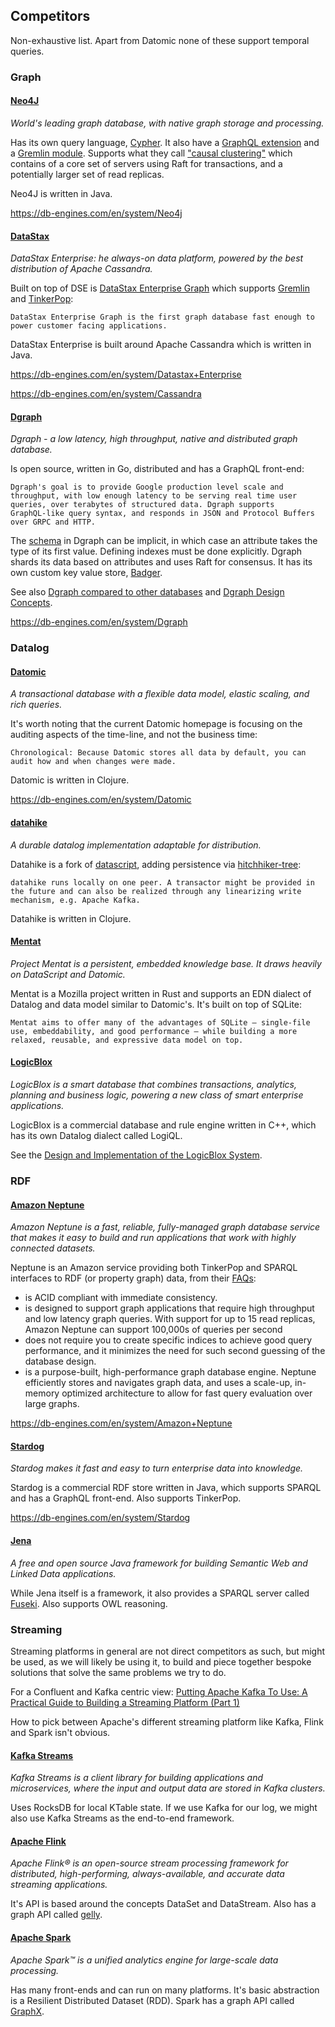 ## Competitors

Non-exhaustive list. Apart from Datomic none of these support temporal
queries.

### Graph

#### [Neo4J](https://neo4j.com/)

_World's leading graph database, with native graph storage and
processing._

Has its own query language,
[Cypher](https://neo4j.com/developer/cypher/). It also have a [GraphQL
extension](https://neo4j.com/developer/graphql/) and a [Gremlin
module](http://tinkerpop.apache.org/docs/current/reference/#neo4j-gremlin). Supports
what they call ["causal
clustering"](https://neo4j.com/docs/operations-manual/current/clustering/causal-clustering/introduction/)
which contains of a core set of servers using Raft for transactions,
and a potentially larger set of read replicas.

Neo4J is written in Java.

https://db-engines.com/en/system/Neo4j

#### [DataStax](https://en.wikipedia.org/wiki/DataStax)

_DataStax Enterprise: he always-on data platform, powered by the best
distribution of Apache Cassandra._

Built on top of DSE is [DataStax Enterprise
Graph](https://docs.datastax.com/en/dse/6.0/dse-dev/datastax_enterprise/graph/graphTOC.html)
which supports [Gremlin](http://tinkerpop.apache.org/gremlin.html) and
[TinkerPop](http://tinkerpop.apache.org):

    DataStax Enterprise Graph is the first graph database fast enough to
    power customer facing applications.

DataStax Enterprise is built around Apache Cassandra which is written
in Java.

https://db-engines.com/en/system/Datastax+Enterprise

https://db-engines.com/en/system/Cassandra

#### [Dgraph](https://github.com/dgraph-io/dgraph)

_Dgraph - a low latency, high throughput, native and distributed graph
database._

Is open source, written in Go, distributed and has a GraphQL
front-end:

    Dgraph's goal is to provide Google production level scale and
    throughput, with low enough latency to be serving real time user
    queries, over terabytes of structured data. Dgraph supports
    GraphQL-like query syntax, and responds in JSON and Protocol Buffers
    over GRPC and HTTP.

The [schema](https://docs.dgraph.io/query-language/#schema) in Dgraph
can be implicit, in which case an attribute takes the type of its
first value. Defining indexes must be done explicitly. Dgraph shards
its data based on attributes and uses Raft for consensus. It has its
own custom key value store,
[Badger](https://github.com/dgraph-io/badger).

See also [Dgraph compared to other
databases](https://docs.dgraph.io/dgraph-compared-to-other-databases/)
and [Dgraph Design Concepts](https://docs.dgraph.io/design-concepts/).

https://db-engines.com/en/system/Dgraph

### Datalog

#### [Datomic](https://www.datomic.com/)

_A transactional database with a flexible data model, elastic scaling,
and rich queries._

It's worth noting that the current Datomic homepage is focusing on the
auditing aspects of the time-line, and not the business time:

    Chronological: Because Datomic stores all data by default, you can
    audit how and when changes were made.

Datomic is written in Clojure.

https://db-engines.com/en/system/Datomic

#### [datahike](https://github.com/replikativ/datahike)

_A durable datalog implementation adaptable for distribution._

Datahike is a fork of
[datascript](https://github.com/tonsky/datascript), adding persistence
via
[hitchhiker-tree](https://github.com/datacrypt-project/hitchhiker-tree):

    datahike runs locally on one peer. A transactor might be provided in
    the future and can also be realized through any linearizing write
    mechanism, e.g. Apache Kafka.

Datahike is written in Clojure.

#### [Mentat](https://github.com/mozilla/mentat)

_Project Mentat is a persistent, embedded knowledge base. It draws
heavily on DataScript and Datomic._

Mentat is a Mozilla project written in Rust and supports an EDN
dialect of Datalog and data model similar to Datomic's. It's built on
top of SQLite:

    Mentat aims to offer many of the advantages of SQLite — single-file
    use, embeddability, and good performance — while building a more
    relaxed, reusable, and expressive data model on top.

#### [LogicBlox](http://www.logicblox.com/)

_LogicBlox is a smart database that combines transactions, analytics,
planning and business logic, powering a new class of smart enterprise
applications._

LogicBlox is a commercial database and rule engine written in C++,
which has its own Datalog dialect called LogiQL.

See the [Design and Implementation of the LogicBlox
System](http://www.cs.ox.ac.uk/dan.olteanu/papers/logicblox-sigmod15.pdf).

### RDF

#### [Amazon Neptune](https://aws.amazon.com/neptune/)

_Amazon Neptune is a fast, reliable, fully-managed graph database
service that makes it easy to build and run applications that work
with highly connected datasets._

Neptune is an Amazon service providing both TinkerPop and SPARQL
interfaces to RDF (or property graph) data, from their
[FAQs](https://aws.amazon.com/neptune/faqs/):

+ is ACID compliant with immediate consistency.
+ is designed to support graph applications that require high
  throughput and low latency graph queries. With support for up to 15
  read replicas, Amazon Neptune can support 100,000s of queries per
  second
+ does not require you to create specific indices to achieve good
  query performance, and it minimizes the need for such second
  guessing of the database design.
+ is a purpose-built, high-performance graph database engine. Neptune
  efficiently stores and navigates graph data, and uses a scale-up,
  in-memory optimized architecture to allow for fast query evaluation
  over large graphs.

https://db-engines.com/en/system/Amazon+Neptune

#### [Stardog](https://www.stardog.com/)

_Stardog makes it fast and easy to turn enterprise data into
knowledge._

Stardog is a commercial RDF store written in Java, which supports
SPARQL and has a GraphQL front-end. Also supports TinkerPop.

https://db-engines.com/en/system/Stardog

#### [Jena](https://jena.apache.org/)

_A free and open source Java framework for building Semantic Web and
Linked Data applications._

While Jena itself is a framework, it also provides a SPARQL server
called [Fuseki](https://jena.apache.org/documentation/fuseki2/). Also
supports OWL reasoning.

### Streaming

Streaming platforms in general are not direct competitors as such, but
might be used, as we will likely be using it, to build and piece
together bespoke solutions that solve the same problems we try to do.

For a Confluent and Kafka centric view: [Putting Apache Kafka To Use:
A Practical Guide to Building a Streaming Platform (Part
1)](https://www.confluent.io/blog/stream-data-platform-1/)

How to pick between Apache's different streaming platform like Kafka,
Flink and Spark isn't obvious.

#### [Kafka Streams](https://kafka.apache.org/documentation/streams/)

_Kafka Streams is a client library for building applications and
microservices, where the input and output data are stored in Kafka
clusters._

Uses RocksDB for local KTable state. If we use Kafka for our log, we
might also use Kafka Streams as the end-to-end framework.

#### [Apache Flink](https://flink.apache.org/)

_Apache Flink® is an open-source stream processing framework for
distributed, high-performing, always-available, and accurate data
streaming applications._

It's API is based around the concepts DataSet and DataStream. Also has
a graph API called
[gelly](https://ci.apache.org/projects/flink/flink-docs-release-1.4/dev/libs/gelly/).

#### [Apache Spark](https://spark.apache.org/)

_Apache Spark™ is a unified analytics engine for large-scale data
processing._

Has many front-ends and can run on many platforms. It's basic
abstraction is a Resilient Distributed Dataset (RDD). Spark has a
graph API called [GraphX](https://spark.apache.org/graphx/).
